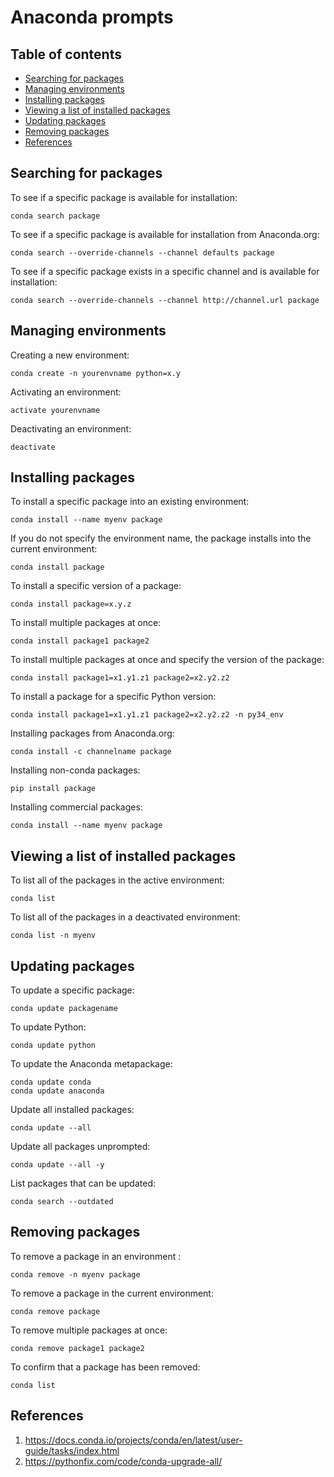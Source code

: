 # Anaconda prompts <!-- omit in toc -->

## Table of contents <!-- omit in toc -->

- [Searching for packages](#searching-for-packages)
- [Managing environments](#managing-environments)
- [Installing packages](#installing-packages)
- [Viewing a list of installed packages](#viewing-a-list-of-installed-packages)
- [Updating packages](#updating-packages)
- [Removing packages](#removing-packages)
- [References](#references)

## Searching for packages

To see if a specific package is available for installation:

```shell
conda search package
```

To see if a specific package is available for installation from Anaconda.org:

```shell
conda search --override-channels --channel defaults package
```

To see if a specific package exists in a specific channel and is available for installation:

```shell
conda search --override-channels --channel http://channel.url package
```

## Managing environments

Creating a new environment:

```shell
conda create -n yourenvname python=x.y
```

Activating an environment:

```shell
activate yourenvname
```

Deactivating an environment:

```shell
deactivate
```

## Installing packages

To install a specific package into an existing environment:

```shell
conda install --name myenv package
```

If you do not specify the environment name, the package installs into the current environment:

```shell
conda install package
```

To install a specific version of a package:

```shell
conda install package=x.y.z
```

To install multiple packages at once:

```shell
conda install package1 package2
```

To install multiple packages at once and specify the version of the package:

```shell
conda install package1=x1.y1.z1 package2=x2.y2.z2
```

To install a package for a specific Python version:

```shell
conda install package1=x1.y1.z1 package2=x2.y2.z2 -n py34_env
```

Installing packages from Anaconda.org:

```shell
conda install -c channelname package
```

Installing non-conda packages:

```shell
pip install package
```

Installing commercial packages:

```shell
conda install --name myenv package
```

## Viewing a list of installed packages

To list all of the packages in the active environment:

```shell
conda list
```

To list all of the packages in a deactivated environment:

```shell
conda list -n myenv
```

## Updating packages

To update a specific package:

```shell
conda update packagename
```

To update Python:

```shell
conda update python
```

To update the Anaconda metapackage:

```shell
conda update conda
conda update anaconda
``` 

Update all installed packages: 

```shell
conda update --all
```

Update all packages unprompted:

```shell
conda update --all -y
```

List packages that can be updated:

```shell
conda search --outdated
```

## Removing packages

To remove a package in an environment :

```shell
conda remove -n myenv package
```

To remove a package in the current environment:

```shell
conda remove package
```

To remove multiple packages at once:

```shell
conda remove package1 package2
```

To confirm that a package has been removed:

```shell
conda list
```

## References

1. https://docs.conda.io/projects/conda/en/latest/user-guide/tasks/index.html
2. https://pythonfix.com/code/conda-upgrade-all/
